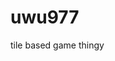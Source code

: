 # uwu977
tile based game thingy                                                                                                                                         
